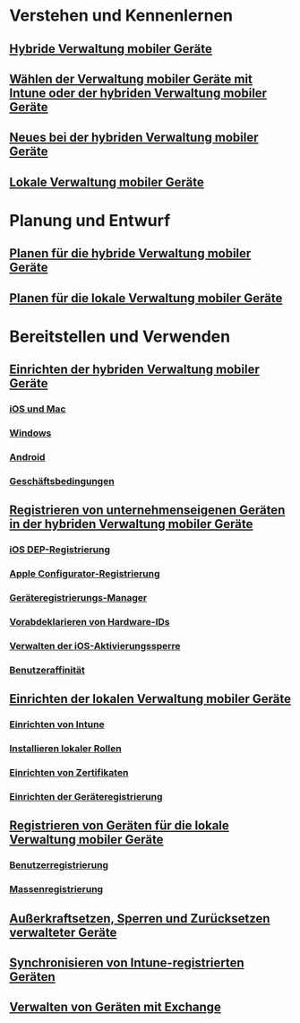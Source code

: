 #  Verstehen und Kennenlernen
## [Hybride Verwaltung mobiler Geräte](understand/hybrid-mobile-device-management.md)
## [Wählen der Verwaltung mobiler Geräte mit Intune oder der hybriden Verwaltung mobiler Geräte](understand/choose-between-standalone-intune-and-hybrid-mobile-device-management.md)
## [Neues bei der hybriden Verwaltung mobiler Geräte](understand/whats-new-in-hybrid-mobile-device-management.md)
## [Lokale Verwaltung mobiler Geräte](understand/manage-mobile-devices-with-on-premises-infrastructure.md)

# Planung und Entwurf
## [Planen für die hybride Verwaltung mobiler Geräte](plan-design/plan-hybrid-mobile-device-management.md)
## [Planen für die lokale Verwaltung mobiler Geräte](plan-design/plan-on-premises-mdm.md)

# Bereitstellen und Verwenden

## [Einrichten der hybriden Verwaltung mobiler Geräte](deploy-use/setup-hybrid-mdm.md)
### [iOS und Mac](deploy-use/enroll-hybrid-ios-mac.md)
### [Windows](deploy-use/enroll-hybrid-windows.md)
### [Android](deploy-use/enroll-hybrid-android.md)
### [Geschäftsbedingungen](deploy-use/terms-and-conditions.md)
## [Registrieren von unternehmenseigenen Geräten in der hybriden Verwaltung mobiler Geräte](deploy-use/enroll-company-owned-devices.md)
### [iOS DEP-Registrierung](deploy-use/ios-device-enrollment-program-for-hybrid.md)
### [Apple Configurator-Registrierung](deploy-use/ios-hybrid-enrollment-using-apple-configurator.md)
### [Geräteregistrierungs-Manager](deploy-use/enroll-devices-with-device-enrollment-manager.md)
### [Vorabdeklarieren von Hardware-IDs](deploy-use/predeclare-devices-with-hardware-id.md)
### [Verwalten der iOS-Aktivierungssperre](deploy-use/manage-ios-activation-lock.md)
### [Benutzeraffinität](deploy-use/user-affinity-for-hybrid-managed-devices.md)

## [Einrichten der lokalen Verwaltung mobiler Geräte](get-started/preparation-steps-for-on-premises-mdm.md)
### [Einrichten von Intune](get-started/set-up-intune-subscription-on-premises-mdm.md)
### [Installieren lokaler Rollen](get-started/install-site-system-roles-for-on-premises-mdm.md)
### [Einrichten von Zertifikaten](get-started/set-up-certificates-on-premises-mdm.md)
### [Einrichten der Geräteregistrierung](get-started/set-up-device-enrollment-on-premises-mdm.md)
## [Registrieren von Geräten für die lokale Verwaltung mobiler Geräte](deploy-use/enroll-devices-on-premises-mdm.md)
### [Benutzerregistrierung](deploy-use/user-enroll-devices-on-premises-mdm.md)
### [Massenregistrierung](deploy-use/bulk-enroll-devices-on-premises-mdm.md)

## [Außerkraftsetzen, Sperren und Zurücksetzen verwalteter Geräte](deploy-use/wipe-lock-reset-devices.md)
## [Synchronisieren von Intune-registrierten Geräten](deploy-use/sync-intune-device.md)
## [Verwalten von Geräten mit Exchange](deploy-use/manage-mobile-devices-with-exchange-activesync.md)


<!--HONumber=Dec16_HO3-->


